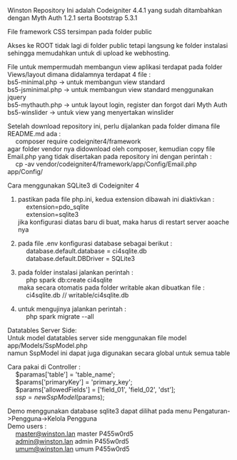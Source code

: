Winston Repository
Ini adalah Codeigniter 4.4.1 yang sudah ditambahkan dengan Myth Auth 1.2.1 serta Bootstrap 5.3.1

File framework CSS tersimpan pada folder public

Akses ke ROOT tidak lagi di folder public tetapi langsung ke folder instalasi sehingga memudahkan untuk di upload ke webhosting.

File untuk mempermudah membangun view aplikasi terdapat pada folder Views/layout dimana didalamnya terdapat 4 file :<br>
bs5-minimal.php -> untuk membangun view standard<br>
bs5-jsminimal.php -> untuk membangun view standard menggunakan jquery<br>
bs5-mythauth.php -> untuk layout login, register dan forgot dari Myth Auth<br>
bs5-winslider -> untuk view yang menyertakan winslider

Setelah download repository ini, perlu dijalankan pada folder dimana file README.md ada :<br>
&emsp; composer require codeigniter4/framework <br>
agar folder vendor nya didownload oleh composer, kemudian copy file Email.php yang tidak disertakan pada repository ini dengan perintah : <br>
&emsp; cp -av vendor/codeigniter4/framework/app/Config/Email.php app/Config/

Cara menggunakan SQLite3 di Codeigniter 4

1. pastikan pada file php.ini, kedua extension dibawah ini diaktivkan :<br>
   &emsp; extension=pdo_sqlite <br>
   &emsp; extension=sqlite3 <br>
   jika konfigurasi diatas baru di buat, maka harus di restart server aoache nya

2. pada file .env konfigurasi database sebagai berikut :<br>
   &emsp; database.default.database = ci4sqlite.db <br>
   &emsp; database.default.DBDriver = SQLite3

3. pada folder instalasi jalankan perintah :<br>
   &emsp; php spark db:create ci4sqlite<br>
   maka secara otomatis pada folder writable akan dibuatkan file :<br>
   &emsp; ci4sqlite.db // writable/ci4sqlite.db

4. untuk mengujinya jalankan perintah :<br>
   &emsp; php spark migrate --all

Datatables Server Side:<br>
Untuk model datatables server side menggunakan file model app/Models/SspModel.php<br>
namun SspModel ini dapat juga digunakan secara global untuk semua table<br>

Cara pakai di Controller :<br>
&emsp; $paramas['table'] = 'table_name';<br>
&emsp; $params['primaryKey'] = 'primary_key';<br>
&emsp; $params['allowedFields'] = ['field_01', 'field_02', 'dst'];<br>
&emsp; $ssp = new SspModel($params);

Demo menggunakan database sqlite3 dapat dilihat pada menu Pengaturan->Pengguna->Kelola Pengguna<br>
Demo users :<br>
&emsp; master@winston.lan master P455w0rd5<br>
&emsp; admin@winston.lan admin P455w0rd5<br>
&emsp; umum@winston.lan umum P455w0rd5<br>
